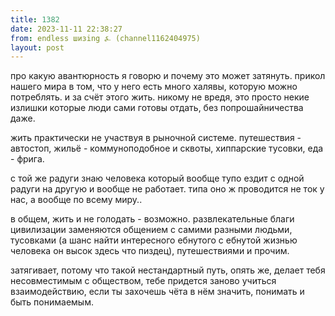 ```yaml
---
title: 1382
date: 2023-11-11 22:38:27
from: endless шизing ⍼ (channel1162404975)
layout: post
---
```


про какую авантюрность я говорю и почему это может затянуть. прикол нашего мира в том, что у него есть много халявы, которую можно потреблять. и за счёт этого жить. никому не вредя, это просто некие излишки которые люди сами готовы отдать, без попрошайничества даже.

жить практически не участвуя в рыночной системе. путешествия - автостоп, жильё - коммуноподобное и сквоты, хиппарские тусовки, еда - фрига.

с той же радуги знаю человека который вообще тупо ездит с одной радуги на другую и вообще не работает. типа оно ж проводится не ток у нас, а вообще по всему миру..

в общем, жить и не голодать - возможно. развлекательные благи цивилизации заменяются общением с самими разными людьми, тусовками (а шанс найти интересного ебнутого с ебнутой жизнью человека он высок здесь что пиздец), путешествиями и прочим. 

затягивает, потому что такой нестандартный путь, опять же, делает тебя несовместимым с обществом, тебе придется заново учиться взаимодействию, если ты захочешь чёта в нём значить, понимать и быть понимаемым.
